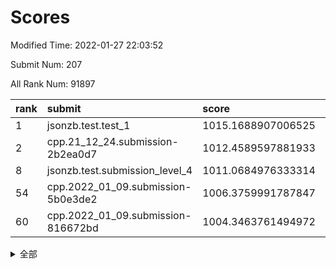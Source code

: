 # Scores

Modified Time: 2022-01-27 22:03:52

Submit Num: 207

All Rank Num: 91897

| rank |               submit               |       score        |       sigma        | pk_num |
| :--- | :--------------------------------- | :----------------- | :----------------- | :----- |
| 1    | jsonzb.test.test_1                 | 1015.1688907006525 | 0.847980620794469  | 1777   |
| 2    | cpp.21_12_24.submission-2b2ea0d7   | 1012.4589597881933 | 0.7783052716980444 | 1780   |
| 8    | jsonzb.test.submission_level_4     | 1011.0684976333314 | 0.7708562736062551 | 1773   |
| 54   | cpp.2022_01_09.submission-5b0e3de2 | 1006.3759991787847 | 0.7285559618921119 | 1780   |
| 60   | cpp.2022_01_09.submission-816672bd | 1004.3463761494972 | 0.7057137601556676 | 1773   |


<details>
<summary>全部</summary>

| rank |                 submit                 |       score        |       sigma        | pk_num |
| :--- | :------------------------------------- | :----------------- | :----------------- | :----- |
| 1    | jsonzb.test.test_1                     | 1015.1688907006525 | 0.847980620794469  | 1777   |
| 2    | cpp.21_12_24.submission-2b2ea0d7       | 1012.4589597881933 | 0.7783052716980444 | 1780   |
| 3    | gobigger.level_3.submission_level_3_31 | 1012.2525024076054 | 0.8114892965840015 | 1775   |
| 4    | gobigger.level_3.submission_level_3_16 | 1012.096965810625  | 0.801563515668309  | 1772   |
| 5    | gobigger.level_3.submission_level_3_5  | 1011.5179528235351 | 0.7875888717667042 | 1771   |
| 6    | gobigger.level_3.submission_level_3_9  | 1011.4444225903658 | 0.8010123798948289 | 1772   |
| 7    | gobigger.level_3.submission_level_3_38 | 1011.0955703300965 | 0.7789388737780952 | 1780   |
| 8    | jsonzb.test.submission_level_4         | 1011.0684976333314 | 0.7708562736062551 | 1773   |
| 9    | gobigger.level_3.submission_level_3_3  | 1011.029854252323  | 0.7523605868562501 | 1779   |
| 10   | gobigger.level_3.submission_level_3_26 | 1010.71309583589   | 0.7602475591188761 | 1774   |
| 11   | gobigger.level_3.submission_level_3_13 | 1010.6168296996864 | 0.7633346324385275 | 1778   |
| 12   | gobigger.level_3.submission_level_3_28 | 1010.610597999454  | 0.7588289708835485 | 1776   |
| 13   | gobigger.level_3.submission_level_3_15 | 1010.5790602722325 | 0.7575339409429629 | 1782   |
| 14   | gobigger.level_3.submission_level_3_8  | 1010.4842044605804 | 0.789798306537093  | 1778   |
| 15   | gobigger.level_3.submission_level_3_2  | 1010.4591769455627 | 0.783460446077308  | 1772   |
| 16   | gobigger.level_3.submission_level_3_30 | 1010.4540889296585 | 0.7730815864093412 | 1773   |
| 17   | gobigger.level_3.submission_level_3_37 | 1010.4117241950336 | 0.7732612497298161 | 1777   |
| 18   | gobigger.level_3.submission_level_3_35 | 1010.3957470064253 | 0.7576234094163101 | 1773   |
| 19   | gobigger.level_3.submission_level_3_29 | 1010.2908712262846 | 0.7662197997946485 | 1774   |
| 20   | gobigger.level_3.submission_level_3_12 | 1010.2149914078091 | 0.7455250014308623 | 1775   |
| 21   | gobigger.level_3.submission_level_3_20 | 1010.1627733719831 | 0.7534567713145773 | 1778   |
| 22   | gobigger.level_3.submission_level_3_23 | 1010.1512325635373 | 0.759040040758032  | 1778   |
| 23   | gobigger.level_3.submission_level_3_34 | 1010.1499333540451 | 0.7495606320360245 | 1775   |
| 24   | gobigger.level_3.submission_level_3_6  | 1010.146124652848  | 0.7762537872149868 | 1775   |
| 25   | gobigger.level_3.submission_level_3_39 | 1010.0185641422607 | 0.7450252827272358 | 1778   |
| 26   | gobigger.level_3.submission_level_3_14 | 1009.9905889622244 | 0.7887579391221783 | 1776   |
| 27   | gobigger.level_3.submission_level_3_4  | 1009.9526982749596 | 0.7644996876468999 | 1775   |
| 28   | gobigger.level_3.submission_level_3_44 | 1009.9473221300427 | 0.7460539222064997 | 1773   |
| 29   | gobigger.level_3.submission_level_3_43 | 1009.9039034275876 | 0.7634675175542985 | 1777   |
| 30   | gobigger.level_3.submission_level_3_17 | 1009.8966292259383 | 0.7518155492161996 | 1777   |
| 31   | gobigger.level_3.submission_level_3_27 | 1009.7608244150165 | 0.7676009422040038 | 1778   |
| 32   | gobigger.level_3.submission_level_3_7  | 1009.6889552161011 | 0.7517724181123735 | 1779   |
| 33   | gobigger.level_3.submission_level_3_24 | 1009.666090220005  | 0.7619639380091253 | 1780   |
| 34   | gobigger.level_3.submission_level_3_33 | 1009.5725894861478 | 0.7428651792577051 | 1777   |
| 35   | gobigger.level_3.submission_level_3_40 | 1009.4706328361157 | 0.7543511021795202 | 1775   |
| 36   | gobigger.level_3.submission_level_3_11 | 1009.4407559794175 | 0.7486372120697296 | 1773   |
| 37   | gobigger.level_3.submission_level_3_32 | 1009.4294163929493 | 0.7651403320425104 | 1780   |
| 38   | gobigger.level_3.submission_level_3_42 | 1009.4115958784297 | 0.7786553226703151 | 1775   |
| 39   | gobigger.level_3.submission_level_3_47 | 1009.3972148201913 | 0.748762985876139  | 1775   |
| 40   | gobigger.level_3.submission_level_3_41 | 1009.3492266970151 | 0.742214379085799  | 1778   |
| 41   | gobigger.level_3.submission_level_3_1  | 1009.3260304009451 | 0.7383016417474174 | 1776   |
| 42   | gobigger.level_3.submission_level_3_36 | 1009.1530263193051 | 0.7692717975293744 | 1777   |
| 43   | gobigger.level_3.submission_level_3_19 | 1009.0860584828757 | 0.7565732599147404 | 1778   |
| 44   | gobigger.level_3.submission_level_3_45 | 1009.0498881072283 | 0.7488843662739392 | 1775   |
| 45   | gobigger.level_3.submission_level_3_0  | 1009.021045464208  | 0.7499031689607847 | 1775   |
| 46   | gobigger.level_3.submission_level_3_21 | 1009.0011547873147 | 0.7414308348633355 | 1777   |
| 47   | gobigger.level_3.submission_level_3_49 | 1008.9082288347396 | 0.7482298499718627 | 1777   |
| 48   | gobigger.level_3.submission_level_3_48 | 1008.8811160961061 | 0.7707184848321497 | 1774   |
| 49   | gobigger.level_3.submission_level_3_22 | 1008.7161527453374 | 0.7382355325103577 | 1773   |
| 50   | gobigger.level_3.submission_level_3_46 | 1008.6260844699259 | 0.7632793863346998 | 1774   |
| 51   | gobigger.level_3.submission_level_3_10 | 1008.575126794361  | 0.7499729498581245 | 1776   |
| 52   | gobigger.level_3.submission_level_3_18 | 1008.4841509226999 | 0.7329103794292327 | 1778   |
| 53   | gobigger.level_3.submission_level_3_25 | 1008.3461792128371 | 0.7406983082361499 | 1774   |
| 54   | cpp.2022_01_09.submission-5b0e3de2     | 1006.3759991787847 | 0.7285559618921119 | 1780   |
| 55   | gobigger.level_1.submission_level_1_5  | 1005.3194685756614 | 0.7243487571083441 | 1779   |
| 56   | gobigger.level_1.submission_level_1_30 | 1004.5575676267459 | 0.7186087629883144 | 1774   |
| 57   | gobigger.level_1.submission_level_1_33 | 1004.511197270584  | 0.7252789259205983 | 1776   |
| 58   | gobigger.level_1.submission_level_1_21 | 1004.4842380170652 | 0.7192988465147622 | 1776   |
| 59   | gobigger.level_1.submission_level_1_6  | 1004.382516860434  | 0.7000359093378271 | 1776   |
| 60   | cpp.2022_01_09.submission-816672bd     | 1004.3463761494972 | 0.7057137601556676 | 1773   |
| 61   | gobigger.level_1.submission_level_1_26 | 1004.2746413661066 | 0.7016187515983027 | 1770   |
| 62   | gobigger.level_1.submission_level_1_20 | 1004.2213833296305 | 0.7074554777543317 | 1777   |
| 63   | gobigger.level_1.submission_level_1_17 | 1004.2040762270583 | 0.7334753906597425 | 1768   |
| 64   | gobigger.level_1.submission_level_1_2  | 1003.9407426201411 | 0.7065265177337264 | 1774   |
| 65   | gobigger.level_1.submission_level_1_11 | 1003.8708643614821 | 0.7093368331869334 | 1779   |
| 66   | gobigger.level_1.submission_level_1_28 | 1003.8006432738911 | 0.7080744367399083 | 1776   |
| 67   | gobigger.level_1.submission_level_1_23 | 1003.735831693105  | 0.7148580255023343 | 1776   |
| 68   | gobigger.level_1.submission_level_1_32 | 1003.7353645071187 | 0.7167621856097575 | 1772   |
| 69   | gobigger.level_1.submission_level_1_39 | 1003.7300889469404 | 0.7196825324882874 | 1776   |
| 70   | gobigger.level_1.submission_level_1_18 | 1003.6957633153913 | 0.7204957567685022 | 1777   |
| 71   | gobigger.level_1.submission_level_1_40 | 1003.4934265278818 | 0.7108986702493898 | 1776   |
| 72   | gobigger.level_1.submission_level_1_1  | 1003.4822542212084 | 0.7157066091366691 | 1776   |
| 73   | gobigger.level_1.submission_level_1_25 | 1003.4270672556644 | 0.7181535359451466 | 1774   |
| 74   | gobigger.level_1.submission_level_1_43 | 1003.3649888666217 | 0.7009098873726667 | 1778   |
| 75   | gobigger.level_1.submission_level_1_16 | 1003.3478797971691 | 0.707508010907155  | 1778   |
| 76   | gobigger.level_1.submission_level_1_49 | 1003.302417477501  | 0.7147427225380097 | 1775   |
| 77   | gobigger.level_1.submission_level_1_12 | 1003.2711574319528 | 0.7175412013398756 | 1776   |
| 78   | gobigger.level_1.submission_level_1_41 | 1003.2202373391241 | 0.7044983641139715 | 1772   |
| 79   | gobigger.level_1.submission_level_1_4  | 1003.2148352571361 | 0.7096312061387114 | 1774   |
| 80   | gobigger.level_1.submission_level_1_44 | 1003.2095969930051 | 0.7220912711527363 | 1774   |
| 81   | gobigger.level_1.submission_level_1_42 | 1003.2015850500782 | 0.7183927152268509 | 1780   |
| 82   | gobigger.level_1.submission_level_1_36 | 1003.1809316981544 | 0.7039035882023551 | 1777   |
| 83   | gobigger.level_1.submission_level_1_31 | 1003.1631789984676 | 0.7242092790196711 | 1778   |
| 84   | gobigger.level_1.submission_level_1_46 | 1003.1506662800235 | 0.7161739642691062 | 1775   |
| 85   | gobigger.level_1.submission_level_1_22 | 1003.1388348091477 | 0.7331332327465373 | 1773   |
| 86   | gobigger.level_1.submission_level_1_7  | 1003.1030713030704 | 0.7150272363977401 | 1775   |
| 87   | gobigger.level_1.submission_level_1_37 | 1003.0950184610012 | 0.7254505215875432 | 1776   |
| 88   | gobigger.level_1.submission_level_1_15 | 1002.992618637181  | 0.705421122378162  | 1779   |
| 89   | gobigger.level_1.submission_level_1_13 | 1002.9194825879829 | 0.7233701687308939 | 1776   |
| 90   | gobigger.level_1.submission_level_1_27 | 1002.8054432740768 | 0.7218379752443604 | 1774   |
| 91   | gobigger.level_1.submission_level_1_45 | 1002.7895091905326 | 0.7093434498943507 | 1779   |
| 92   | gobigger.level_1.submission_level_1_19 | 1002.7269274151973 | 0.7138621496957398 | 1777   |
| 93   | gobigger.level_1.submission_level_1_38 | 1002.5868008527264 | 0.7175404916926268 | 1770   |
| 94   | gobigger.level_1.submission_level_1_48 | 1002.5142666364127 | 0.7298009898830642 | 1773   |
| 95   | gobigger.level_1.submission_level_1_34 | 1002.4999188830494 | 0.7165489494115219 | 1782   |
| 96   | gobigger.level_1.submission_level_1_3  | 1002.4746423654198 | 0.7164409682010603 | 1776   |
| 97   | gobigger.level_1.submission_level_1_0  | 1002.3725768753939 | 0.7090154892340806 | 1773   |
| 98   | gobigger.level_1.submission_level_1_14 | 1002.3427922182701 | 0.7046472856858474 | 1779   |
| 99   | gobigger.level_1.submission_level_1_10 | 1002.2973964869879 | 0.7244102329507551 | 1777   |
| 100  | gobigger.level_1.submission_level_1_29 | 1002.1299954596294 | 0.7112615014328295 | 1778   |
| 101  | gobigger.level_1.submission_level_1_47 | 1002.1223654645745 | 0.7089789891200506 | 1777   |
| 102  | gobigger.level_1.submission_level_1_8  | 1002.0977637285857 | 0.7196029663156961 | 1777   |
| 103  | gobigger.level_1.submission_level_1_24 | 1002.0874545209601 | 0.7113075338553726 | 1769   |
| 104  | gobigger.level_1.submission_level_1_9  | 1001.7986351252523 | 0.7095224062255148 | 1776   |
| 105  | gobigger.level_1.submission_level_1_35 | 1001.0252653099598 | 0.7045970473320788 | 1772   |
| 106  | gobigger.random.submission_random_39   | 997.6559105713294  | 0.7133798089922144 | 1775   |
| 107  | gobigger.random.submission_random_11   | 997.460622299663   | 0.7034236376369116 | 1775   |
| 108  | gobigger.random.submission_random_47   | 997.2638464306193  | 0.720295573180906  | 1773   |
| 109  | gobigger.random.submission_random_46   | 997.2510346255862  | 0.7083710004976377 | 1777   |
| 110  | gobigger.random.submission_random_48   | 997.0884764149422  | 0.7028802416754683 | 1771   |
| 111  | gobigger.random.submission_random_1    | 996.9955858942795  | 0.7065451319901764 | 1775   |
| 112  | gobigger.random.submission_random_13   | 996.8534527632639  | 0.706361132879466  | 1775   |
| 113  | gobigger.random.submission_random_38   | 996.8473802178022  | 0.7096990875975899 | 1774   |
| 114  | gobigger.random.submission_random_26   | 996.814109315599   | 0.7032679426538987 | 1778   |
| 115  | gobigger.random.submission_random_35   | 996.7897428920804  | 0.7121393643271164 | 1774   |
| 116  | gobigger.random.submission_random_7    | 996.6752072592582  | 0.716780270881233  | 1778   |
| 117  | gobigger.random.submission_random_6    | 996.6464586231674  | 0.7327349152053393 | 1774   |
| 118  | gobigger.random.submission_random_9    | 996.6168551634019  | 0.7114257113458863 | 1774   |
| 119  | gobigger.random.submission_random_45   | 996.5762520756718  | 0.7149313386251106 | 1777   |
| 120  | gobigger.random.submission_random_23   | 996.3612896187559  | 0.7046213476831186 | 1774   |
| 121  | gobigger.random.submission_random_37   | 996.3351963359107  | 0.7113841214993423 | 1779   |
| 122  | gobigger.random.submission_random_28   | 996.274885759976   | 0.7104549055173691 | 1772   |
| 123  | gobigger.random.submission_random_12   | 996.2405888880689  | 0.7083915525737977 | 1777   |
| 124  | gobigger.random.submission_random_14   | 996.2038948798855  | 0.7142076373453459 | 1773   |
| 125  | gobigger.random.submission_random_18   | 996.1657881692045  | 0.7023079609566877 | 1775   |
| 126  | gobigger.random.submission_random_5    | 996.1002944240515  | 0.7141413938164123 | 1777   |
| 127  | gobigger.random.submission_random_44   | 995.9523255985495  | 0.7138990052021883 | 1775   |
| 128  | gobigger.random.submission_random_34   | 995.845980049672   | 0.7149384366631528 | 1773   |
| 129  | gobigger.random.submission_random_2    | 995.8352093111664  | 0.6939035396550722 | 1775   |
| 130  | gobigger.random.submission_random_33   | 995.8233384744773  | 0.7271811357511571 | 1773   |
| 131  | gobigger.random.submission_random_40   | 995.8038026083341  | 0.7058896315695858 | 1770   |
| 132  | gobigger.random.submission_random_29   | 995.7846763136982  | 0.7195150395969101 | 1778   |
| 133  | gobigger.random.submission_random_21   | 995.7443311579312  | 0.7149539186932321 | 1778   |
| 134  | gobigger.random.submission_random_31   | 995.7234456745589  | 0.7149576594368744 | 1780   |
| 135  | gobigger.random.submission_random_24   | 995.6301083528824  | 0.7128936116582428 | 1776   |
| 136  | gobigger.random.submission_random_19   | 995.6271971669097  | 0.6982994066508812 | 1780   |
| 137  | gobigger.random.submission_random_16   | 995.619483802961   | 0.7197231987289123 | 1779   |
| 138  | gobigger.random.submission_random_22   | 995.5849565314305  | 0.711125105065752  | 1780   |
| 139  | gobigger.random.submission_random_0    | 995.5613077810627  | 0.718453626204372  | 1770   |
| 140  | gobigger.random.submission_random_25   | 995.5317959610488  | 0.7131057905162275 | 1781   |
| 141  | gobigger.random.submission_random_32   | 995.5087339863452  | 0.7177139534356424 | 1771   |
| 142  | gobigger.random.submission_random_30   | 995.4758193443173  | 0.7055404805643871 | 1774   |
| 143  | gobigger.random.submission_random_27   | 995.4726108508087  | 0.7043596325802581 | 1775   |
| 144  | gobigger.random.submission_random_41   | 995.458724032925   | 0.699408122343466  | 1777   |
| 145  | gobigger.random.submission_random_4    | 995.3050521068526  | 0.7045093364022565 | 1775   |
| 146  | gobigger.random.submission_random_8    | 995.220837312192   | 0.7254772137884155 | 1779   |
| 147  | gobigger.random.submission_random_15   | 995.0722931580336  | 0.7019631397130168 | 1778   |
| 148  | gobigger.random.submission_random_49   | 995.0629670860461  | 0.716017810215999  | 1777   |
| 149  | gobigger.random.submission_random_3    | 994.9360025725823  | 0.7249044318648422 | 1780   |
| 150  | gobigger.random.submission_random_17   | 994.9144139495759  | 0.7288309608894661 | 1778   |
| 151  | gobigger.random.submission_random_43   | 994.8522575538241  | 0.7064662862048932 | 1774   |
| 152  | gobigger.random.submission_random_20   | 994.7437280696884  | 0.7099983642889719 | 1773   |
| 153  | gobigger.random.submission_random_36   | 994.317221288309   | 0.7126187041322722 | 1775   |
| 154  | gobigger.random.submission_random_10   | 994.2819425940712  | 0.7265657592283704 | 1778   |
| 155  | gobigger.random.submission_random_42   | 994.2494964823968  | 0.70475416231376   | 1781   |
| 156  | gobigger.level_2.submission_level_2_26 | 994.1085931220325  | 0.7545264062841603 | 1778   |
| 157  | gobigger.level_2.submission_level_2_24 | 993.8851413778644  | 0.7198824376410567 | 1773   |
| 158  | gobigger.level_2.submission_level_2_32 | 993.2954704311912  | 0.7342468259243624 | 1775   |
| 159  | gobigger.level_2.submission_level_2_28 | 993.1272417240893  | 0.7295246858430888 | 1779   |
| 160  | gobigger.level_2.submission_level_2_5  | 993.1210896562742  | 0.7328217323104836 | 1777   |
| 161  | gobigger.level_2.submission_level_2_22 | 993.1172566924308  | 0.7452706933405797 | 1773   |
| 162  | gobigger.level_2.submission_level_2_23 | 993.0536499852802  | 0.7447786113979603 | 1778   |
| 163  | gobigger.level_2.submission_level_2_25 | 993.0025908375007  | 0.7333337329005591 | 1774   |
| 164  | gobigger.level_2.submission_level_2_9  | 992.9272621324933  | 0.7319255076791167 | 1778   |
| 165  | gobigger.level_2.submission_level_2_27 | 992.8913458108008  | 0.7417742866031867 | 1780   |
| 166  | gobigger.level_2.submission_level_2_7  | 992.777287895056   | 0.7445832054184779 | 1778   |
| 167  | gobigger.level_2.submission_level_2_17 | 992.6488485198416  | 0.7413073576754334 | 1777   |
| 168  | gobigger.level_2.submission_level_2_46 | 992.5231789949166  | 0.7396075448481768 | 1777   |
| 169  | gobigger.level_2.submission_level_2_0  | 992.4889907004903  | 0.7417054686393174 | 1776   |
| 170  | gobigger.level_2.submission_level_2_12 | 992.4442999373719  | 0.733567057639219  | 1772   |
| 171  | gobigger.level_2.submission_level_2_14 | 992.4228123895117  | 0.7399680154727751 | 1779   |
| 172  | gobigger.level_2.submission_level_2_8  | 992.3592085526591  | 0.7440899772243005 | 1778   |
| 173  | gobigger.level_2.submission_level_2_48 | 992.3303941691236  | 0.7478694363975986 | 1777   |
| 174  | gobigger.level_2.submission_level_2_42 | 992.302170668417   | 0.7351990239011326 | 1777   |
| 175  | gobigger.level_2.submission_level_2_18 | 992.2683212067968  | 0.7401645663447655 | 1776   |
| 176  | gobigger.level_2.submission_level_2_36 | 992.1946028088088  | 0.7301464283927834 | 1774   |
| 177  | gobigger.level_2.submission_level_2_37 | 992.172023640694   | 0.7383809848450794 | 1775   |
| 178  | gobigger.level_2.submission_level_2_47 | 992.1357049635773  | 0.7542743234975118 | 1779   |
| 179  | gobigger.level_2.submission_level_2_11 | 992.1115821383637  | 0.7444952880070995 | 1777   |
| 180  | gobigger.level_2.submission_level_2_16 | 992.0828062836489  | 0.7459942659988652 | 1774   |
| 181  | gobigger.level_2.submission_level_2_30 | 992.0030168481768  | 0.7506801248722755 | 1782   |
| 182  | gobigger.level_2.submission_level_2_29 | 991.9844293297069  | 0.7328436653807142 | 1772   |
| 183  | gobigger.level_2.submission_level_2_3  | 991.9235692340847  | 0.7287502048448953 | 1773   |
| 184  | gobigger.level_2.submission_level_2_10 | 991.8477337965314  | 0.736207060632948  | 1774   |
| 185  | gobigger.level_2.submission_level_2_38 | 991.7228687085761  | 0.7525675689712695 | 1771   |
| 186  | gobigger.level_2.submission_level_2_44 | 991.7100258503021  | 0.7517487405619546 | 1773   |
| 187  | gobigger.level_2.submission_level_2_49 | 991.661813970798   | 0.7385017600554881 | 1775   |
| 188  | gobigger.level_2.submission_level_2_31 | 991.6566094778731  | 0.7242376098873334 | 1774   |
| 189  | gobigger.level_2.submission_level_2_41 | 991.6518569415833  | 0.7444589999262805 | 1776   |
| 190  | gobigger.level_2.submission_level_2_19 | 991.6417660729372  | 0.7477955027909657 | 1777   |
| 191  | gobigger.level_2.submission_level_2_1  | 991.5969081911904  | 0.7519266973876565 | 1774   |
| 192  | gobigger.level_2.submission_level_2_2  | 991.5551637148963  | 0.7496131174776803 | 1773   |
| 193  | gobigger.level_2.submission_level_2_45 | 991.535957079371   | 0.7824588265621472 | 1778   |
| 194  | gobigger.level_2.submission_level_2_35 | 991.4853427091791  | 0.7892359325301516 | 1780   |
| 195  | gobigger.level_2.submission_level_2_4  | 991.4793019846338  | 0.7638301722429544 | 1777   |
| 196  | gobigger.level_2.submission_level_2_21 | 991.1820138598073  | 0.7768813195241824 | 1774   |
| 197  | gobigger.level_2.submission_level_2_13 | 991.1614724688637  | 0.7469745624028087 | 1780   |
| 198  | gobigger.level_2.submission_level_2_6  | 991.0814566272986  | 0.7483168826878501 | 1780   |
| 199  | gobigger.level_2.submission_level_2_33 | 990.8893733578349  | 0.7408277252626838 | 1771   |
| 200  | gobigger.level_2.submission_level_2_34 | 990.8415629670036  | 0.7470271004153698 | 1780   |
| 201  | gobigger.level_2.submission_level_2_39 | 990.8361740508933  | 0.7504243093566028 | 1774   |
| 202  | gobigger.level_2.submission_level_2_40 | 990.6605481336898  | 0.7853384890600174 | 1775   |
| 203  | gobigger.level_2.submission_level_2_43 | 990.4840358987512  | 0.7634165040157368 | 1773   |
| 204  | gobigger.level_2.submission_level_2_15 | 989.9943374687988  | 0.780462574876456  | 1775   |
| 205  | gobigger.level_2.submission_level_2_20 | 989.5670774959186  | 0.7833972798010438 | 1775   |
| 206  | gobigger.none.submission_none_1        | 978.4927800273188  | 1.2006943678198168 | 1771   |
| 207  | gobigger.none.submission_none_0        | 975.7050620570687  | 1.396578558475655  | 1776   |

</details>